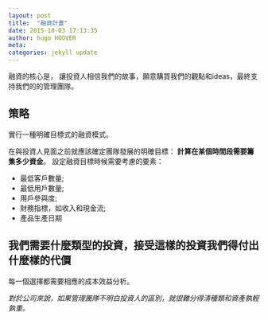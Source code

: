 ```yaml
---
layout: post
title:  "融資計畫"
date: 2015-10-03 17:13:35
author: hugo HOOVER
meta: 
categories: jekyll update
---
```



<!-- This file is created from $MARBOO_HOME/.media/starts/default.md -->

融資的核心是，
讓投資人相信我們的故事，願意購買我們的觀點和ideas，最終支持我們的的管理團隊。

## 策略
實行一種明確目標式的融資模式。

在與投資人見面之前就應該確定團隊發展的明確目標：
**計算在某個時間段需要籌集多少資金**。
設定融資目標時候需要考慮的要素：

- 最低客戶數量;
- 最低用戶數量;
- 用戶參與度;
- 財務指標，如收入和現金流;
- 產品生產日期

## 我們需要什麼類型的投資，接受這樣的投資我們得付出什麼樣的代價
每一個選擇都需要相應的成本效益分析。

*對於公司來說，如果管理團隊不明白投資人的區別，就很難分得清種類和資產孰輕孰重。*
